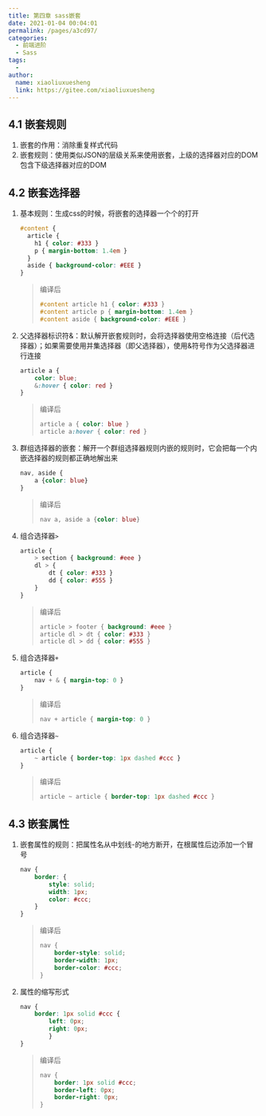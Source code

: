 ```yaml
---
title: 第四章 sass嵌套
date: 2021-01-04 00:04:01
permalink: /pages/a3cd97/
categories:
  - 前端进阶
  - Sass
tags:
  - 
author: 
  name: xiaoliuxuesheng
  link: https://gitee.com/xiaoliuxuesheng
---
```


## 4.1 嵌套规则

1. 嵌套的作用：消除重复样式代码
2. 嵌套规则：使用类似JSON的层级关系来使用嵌套，上级的选择器对应的DOM包含下级选择器对应的DOM

## 4.2 嵌套选择器

1. 基本规则：生成css的时候，将嵌套的选择器一个个的打开

   ```scss
   #content {
     article {
       h1 { color: #333 }
       p { margin-bottom: 1.4em }
     }
     aside { background-color: #EEE }
   }
   ```

   > 编译后
   >
   > ```css
   > #content article h1 { color: #333 }
   > #content article p { margin-bottom: 1.4em }
   > #content aside { background-color: #EEE }
   > ```

2. 父选择器标识符&：默认解开嵌套规则时，会将选择器使用空格连接（后代选择器）；如果需要使用并集选择器（即父选择器），使用&符号作为父选择器进行连接

   ```scss
   article a {
       color: blue;
       &:hover { color: red }
   }
   ```

   > 编译后
   >
   > ```css
   > article a { color: blue }
   > article a:hover { color: red }
   > ```

3. 群组选择器的嵌套：解开一个群组选择器规则内嵌的规则时，它会把每一个内嵌选择器的规则都正确地解出来

   ```scss
   nav, aside {
       a {color: blue}
   }
   ```

   > 编译后
   >
   > ```css
   > nav a, aside a {color: blue}
   > ```

4. 组合选择器`>`

   ```scss
   article {
       > section { background: #eee }
       dl > {
           dt { color: #333 }
           dd { color: #555 }
       }
   }
   ```

   > 编译后
   >
   > ```css
   > article > footer { background: #eee }
   > article dl > dt { color: #333 }
   > article dl > dd { color: #555 }
   > ```

5. 组合选择器`+`

   ```scss
   article {
       nav + & { margin-top: 0 }
   }
   ```

   > 编译后
   >
   > ```css
   > nav + article { margin-top: 0 }
   > ```

6. 组合选择器`~`

   ```scss
   article {
       ~ article { border-top: 1px dashed #ccc }
   }
   ```

   > 编译后
   >
   > ```css
   > article ~ article { border-top: 1px dashed #ccc }
   > ```

## 4.3 嵌套属性

1. 嵌套属性的规则：把属性名从中划线-的地方断开，在根属性后边添加一个冒号

   ```scss
   nav {
       border: {
           style: solid;
           width: 1px;
           color: #ccc;
       }
   }
   ```

   > 编译后
   >
   > ```css
   > nav {
   >     border-style: solid;
   >     border-width: 1px;
   >     border-color: #ccc;
   > }
   > ```

2. 属性的缩写形式

   ```scss
   nav {
       border: 1px solid #ccc {
           left: 0px;
           right: 0px;
           }
   }
   ```

   > 编译后
   >
   > ```css
   > nav {
   >     border: 1px solid #ccc;
   >     border-left: 0px;
   >     border-right: 0px;
   > }
   > ```

